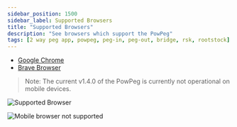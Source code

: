 ```yaml
---
sidebar_position: 1500
sidebar_label: Supported Browsers
title: "Supported Browsers"
description: "See browsers which support the PowPeg"
tags: [2 way peg app, powpeg, peg-in, peg-out, bridge, rsk, rootstock]
---
```



- [Google Chrome](https://www.google.com/chrome/)
- [Brave Browser](https://brave.com/)

> Note: The current v1.4.0 of the PowPeg is currently not operational on mobile devices.

![Supported Browser](/img/resources/powpeg/supported-broswer.png)

![Mobile browser not supported](/img/resources/powpeg/mobile-not-supported.png)